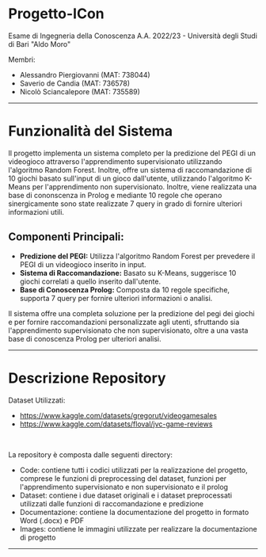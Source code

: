 # Progetto-ICon

Esame di Ingegneria della Conoscenza A.A. 2022/23 - Università degli Studi di Bari "Aldo Moro"

Membri:
- Alessandro Piergiovanni (MAT: 738044)
- Saverio de Candia (MAT: 736578)
- Nicolò Sciancalepore (MAT: 735589)

---

# Funzionalità del Sistema

Il progetto implementa un sistema completo per la predizione del PEGI di un videogioco attraverso l'apprendimento supervisionato utilizzando l'algoritmo Random Forest. Inoltre, offre un sistema di raccomandazione di 10 giochi basato sull'input di un gioco dall'utente, utilizzando l'algoritmo K-Means per l'apprendimento non supervisionato. Inoltre, viene realizzata una base di cononscenza in Prolog e mediante 10 regole che operano sinergicamente sono state realizzate 7 query in grado di fornire ulteriori informazioni utili.

## Componenti Principali:
- **Predizione del PEGI:** Utilizza l'algoritmo Random Forest per prevedere il PEGI di un videogioco inserito in input.
- **Sistema di Raccomandazione:** Basato su K-Means, suggerisce 10 giochi correlati a quello inserito dall'utente.
- **Base di Conoscenza Prolog:** Composta da 10 regole specifiche, supporta 7 query per fornire ulteriori informazioni o analisi.

Il sistema offre una completa soluzione per la predizione del pegi dei giochi e per fornire raccomandazioni personalizzate agli utenti, sfruttando sia l'apprendimento supervisionato che non supervisionato, oltre a una vasta base di conoscenza Prolog per ulteriori analisi.

---

# Descrizione Repository

Dataset Utilizzati: 
- https://www.kaggle.com/datasets/gregorut/videogamesales
- https://www.kaggle.com/datasets/floval/jvc-game-reviews

<br>

La repository è composta dalle seguenti directory:
- Code: contiene tutti i codici utilizzati per la realizzazione del progetto, comprese le funzioni di preprocessing del dataset, funzioni per l'apprendimento supervisionato e non supervisionato e il prolog
- Dataset: contiene i due dataset originali e i dataset preprocessati utilizzati dalle funzioni di raccomandazione e predizione
- Documentazione: contiene la documentazione del progetto in formato Word (.docx) e PDF
- Images: contiene le immagini utilizzate per realizzare la documentazione di progetto
---
